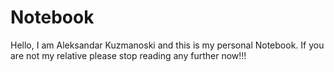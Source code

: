 # Notebook

Hello, I am Aleksandar Kuzmanoski and this is my personal Notebook. If you are not my relative please stop reading any further now!!!